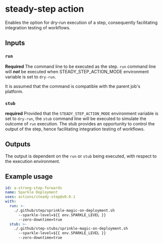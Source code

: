 # steady-step action

Enables the option for dry-run execution of a step, consequently facilitating integration testing of workflows.

## Inputs

### `run`

**Required** The command line to be executed as the step. `run` command line
will **_not_** be executed when STEADY_STEP_ACTION_MODE environment variable is
set to `dry-run`.

It is assumed that the command is compatible with the parent job's platform.

### `stub`

**required** Provided that the `STEADY_STEP_ACTION_MODE` environment variable is
set to `dry-run`, the `stub` command line will be executed to simulate the outcome
of `run` execution. The stub provides an opportunity to control the output of
the step, hence facilitating integration testing of workflows.

## Outputs

The output is dependent on the `run` or `stub` being executed, with respect to
the execution environment.

## Example usage

```yaml
id: a-strong-step-forwards
name: Sparkle Deployment
uses: actions/steady-step@v0.0.1
with:
  run: >-
    ./.github/step/sprinkle-magic-on-deployment.sh
      --sparkle-level=${{ env.SPARKLE_LEVEL }}
      --zero-downtime=true
  stub: >-
    ./.github/step-stubs/sprinkle-magic-on-deployment.sh
      --sparkle-level=${{ env.SPARKLE_LEVEL }}
      --zero-downtime=true
```
